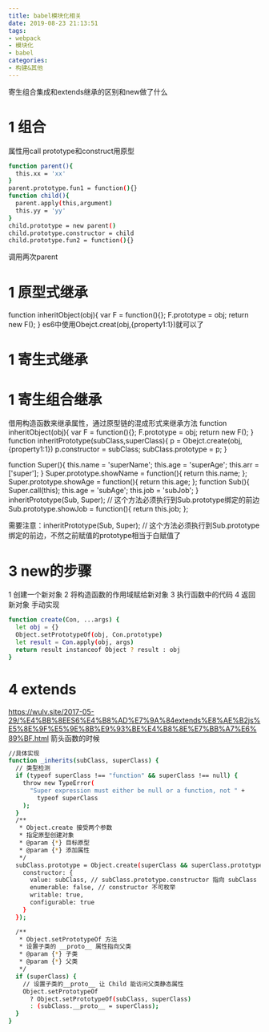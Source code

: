 ```yaml
---
title: babel模块化相关
date: 2019-08-23 21:13:51
tags: 
- webpack
- 模块化
- babel
categories: 
- 构建&其他
---
```

寄生组合集成和extends继承的区别和new做了什么
# 1 组合
属性用call
prototype和construct用原型
```bash
function parent(){
  this.xx = 'xx'
}
parent.prototype.fun1 = function(){}
function child(){
  parent.apply(this,argument)
  this.yy = 'yy'
}
child.prototype = new parent()
child.prototype.constructor = child
child.prototype.fun2 = function(){}
```
调用两次parent
# 1 原型式继承
function inheritObject(obj){
    var F = function(){};
    F.prototype = obj;
    return new F();
}
es6中使用Obejct.creat(obj,{property1:1})就可以了
# 1 寄生式继承

# 1 寄生组合继承
借用构造函数来继承属性，通过原型链的混成形式来继承方法
function inheritObject(obj){
    var F = function(){};
    F.prototype = obj;
    return new F();
}
function inheritPrototype(subClass,superClass){
    <!-- var p = inheritObject(superClass.prototype); -->
    p = Obejct.create(obj,{property1:1})
    p.constructor = subClass;
    subClass.prototype = p;
}

function Super(){
    this.name = 'superName';
    this.age = 'superAge';
    this.arr = ['super'];
}
Super.prototype.showName = function(){
    return this.name;
};
Super.prototype.showAge = function(){
    return this.age;
};
function Sub(){
    Super.call(this);
    this.age = 'subAge';
    this.job = 'subJob';
}
inheritPrototype(Sub, Super); // 这个方法必须执行到Sub.prototype绑定的前边
Sub.prototype.showJob = function(){
    return this.job;
};

需要注意：inheritPrototype(Sub, Super); // 这个方法必须执行到Sub.prototype绑定的前边，不然之前赋值的prototype相当于白赋值了
# 3 new的步骤
1 创建一个新对象
2 将构造函数的作用域赋给新对象
3 执行函数中的代码
4 返回新对象
手动实现
```bash
function create(Con, ...args) {
  let obj = {}
  Object.setPrototypeOf(obj, Con.prototype)
  let result = Con.apply(obj, args)
  return result instanceof Object ? result : obj
}
```
# 4 extends
https://wulv.site/2017-05-29/%E4%BB%8EES6%E4%B8%AD%E7%9A%84extends%E8%AE%B2js%E5%8E%9F%E5%9E%8B%E9%93%BE%E4%B8%8E%E7%BB%A7%E6%89%BF.html
箭头函数的时候

```bash
//具体实现
function _inherits(subClass, superClass) {
  // 类型检测
  if (typeof superClass !== "function" && superClass !== null) {
    throw new TypeError(
      "Super expression must either be null or a function, not " +
        typeof superClass
    );
  }
  /**
   * Object.create 接受两个参数
   * 指定原型创建对象
   * @param {*} 目标原型
   * @param {*} 添加属性
   */
  subClass.prototype = Object.create(superClass && superClass.prototype, {
    constructor: {
      value: subClass, // subClass.prototype.constructor 指向 subClass
      enumerable: false, // constructor 不可枚举
      writable: true,
      configurable: true
    }
  });

  /**
   * Object.setPrototypeOf 方法
   * 设置子类的 __proto__ 属性指向父类
   * @param {*} 子类
   * @param {*} 父类
   */
  if (superClass) {
    // 设置子类的__proto__ 让 Child 能访问父类静态属性
    Object.setPrototypeOf
      ? Object.setPrototypeOf(subClass, superClass)
      : (subClass.__proto__ = superClass);
  }
}
```